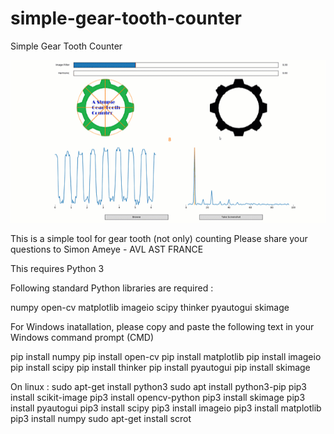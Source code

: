 # simple-gear-tooth-counter
Simple Gear Tooth Counter

![simple-gear-tooth-counter Demo](demo/demo.gif)

This is a simple tool for gear tooth (not only) counting
Please share your questions to Simon Ameye - AVL AST FRANCE

This requires Python 3

Following standard Python libraries are required :

numpy
open-cv
matplotlib
imageio
scipy
thinker
pyautogui
skimage


For Windows inatallation, please copy and paste the following text in your Windows command prompt (CMD)

pip install numpy
pip install open-cv
pip install matplotlib
pip install imageio
pip install scipy
pip install thinker
pip install pyautogui
pip install skimage

On linux : 
sudo apt-get install python3
sudo apt install python3-pip
pip3 install scikit-image
pip3 install opencv-python
pip3 install skimage
pip3 install pyautogui
pip3 install scipy
pip3 install imageio
pip3 install matplotlib
pip3 install numpy
sudo apt-get install scrot
